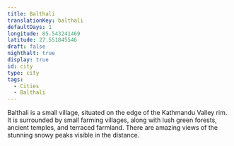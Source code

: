 ```yaml
---
title: Balthali
translationKey: balthali
defaultDays: 1
longitude: 85.543241469
latitude: 27.551845546
draft: false
nighthalt: true
display: true
id: city
type: city
tags:
  - Cities
  - Balthali
---
```

Balthali is a small village, situated on the edge of the Kathmandu Valley rim. It is surrounded by small farming villages, along with lush green forests, ancient temples, and terraced farmland. There are amazing views of the stunning snowy peaks visible in the distance.